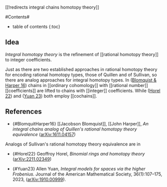 [[!redirects integral chains homotopy theory]]

#Contents#
* table of contents
{:toc}



## Idea

_Integral homotopy theory_ is the refinement of [[rational homotopy theory]] to integer coefficients. 

Just as there are two established approaches in rational homotopy theory for encoding rational homotopy types, those of Quillen and of Sullivan, so there are analog approaches for integral homotopy types. In ([Blomquist & Harper 16](#BlomquitHarper16)) chains in [[ordinary cohomology]] with [[rational number]] [[coefficients]] are lifted to chains with [[integer]] coefficients. While ([Horel 22](#Horel22)) and ([Yuan 23](#Yuan23)) both employ [[cochains]].

## References

* {#BlomquitHarper16} [[Jacobson Blomquist]], [[John Harper]], _An integral chains analog of Quillen's rational homotopy theory equivalence_ ([arXiv:1611.04157](https://arxiv.org/abs/1611.04157))

Analogs of Sullivan's rational homotopy theory equivalence are in

* {#Horel22} Geoffroy Horel, _Binomial rings and homotopy theory_ ([arXiv:2211.02349](https://arxiv.org/abs/2211.02349))

* {#Yuan23} Allen Yuan, _Integral models for spaces via the higher Frobenius_. Journal of the American Mathematical Society, 36(1):107–175, 2023, ([arXiv:1910.00999](https://arxiv.org/abs/1910.00999)).




